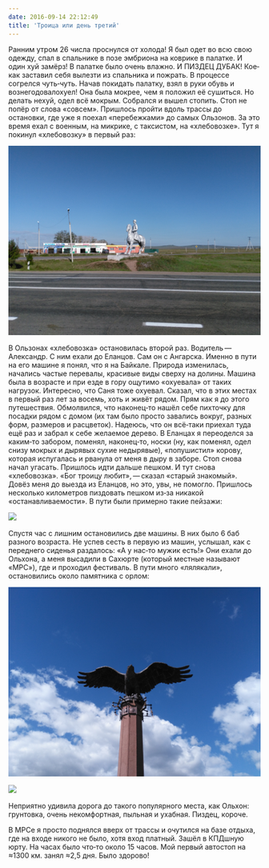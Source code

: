 ```yaml
---
date: 2016-09-14 22:12:49
title: 'Троица или день третий'
---
```


Ранним утром 26 числа проснулся от холода! Я был одет во всю свою одежду, спал в спальнике в позе
эмбриона на коврике в палатке. И один хуй замёрз! В палатке было очень влажно. И ПИЗДЕЦ ДУБАК!
Кое‐как заставил себя вылезти из спальника и пожрать. В процессе согрелся чуть‐чуть. Начав покидать
палатку, взял в руки обувь и вознегодовалохуел! Она была мокрее, чем я положил её сушиться. Но
делать нехуй, одел всё мокрым. Собрался и вышел стопить. Стоп не попёр от слова «совсем». Пришлось
пройти вдоль трассы до остановки, где уже я поехал «перебежками» до самых Ользонов. За это время
ехал с военным, на микрике, с таксистом, на «хлебовозке». Тут я покинул «хлебовозку» в первый раз:

![](IMG_20160826_084320.jpg)

В Ользонах «хлебовозка» остановилась второй раз. Водитель — Александр. С ним ехали до Еланцов. Сам
он с Ангарска. Именно в пути на его машине я понял, что я на Байкале. Природа изменилась, начались
частые перевалы, красивые виды сверху на долины. Машина была в возрасте и при езде в гору ощутимо
«охуевала» от таких нагрузок. Интересно, что Саня тоже охуевал. Сказал, что в этих местах в первый
раз лет за восемь, хоть и живёт рядом. Прям как я до этого путешествия. Обмолвился, что наконец‐то
нашёл себе пихточку для посадки рядом с домом (их там было просто завались вокруг, разных форм,
размеров и расцветок). Надеюсь, что он всё‐таки приехал туда ещё раз и забрал к себе желаемое
дерево. В Еланцах я переоделся за каким‐то забором, поменял, наконец‐то, носки (ну, как поменял,
одел снизу мокрых и дырявых сухие недырявые), «попушистил» корову, которая испугалась и рванула от
меня в дыру в заборе. Стоп снова начал угасать. Пришлось идти дальше пешком. И тут снова
«хлебовозка». «Бог троицу любит», — сказал «старый знакомый». Довёз меня до выезда из Еланцов, но
это, увы, не помогло. Пришлось несколько километров пиздовать пешком из‐за никакой
«останавливаемости». В пути были примерно такие пейзажи:

![](IMG_20160826_130042.jpg)

Спустя час с лишним остановились две машины. В них было 6 баб разного возраста. Не успев сесть в
первую из машин, услышал, как с переднего сиденья раздалось: «А у нас‐то мужик есть!» Они ехали до
Ольхона, а меня высадили в Сахюрте (который местные называют «МРС»), где и проходил фестиваль. В
пути много «лялякали», остановились около памятника с орлом:

![](IMG_20160826_140235.jpg)

![](IMG_20160826_140040.jpg)

Неприятно удивила дорога до такого популярного места, как Ольхон: грунтовка, очень некомфортная,
пыльная и ухабная. Пиздец, короче.

В МРСе я просто поднялся вверх от трассы и очутился на базе отдыха, где на входе никого не было,
хотя вход платный. Зашёл в КПДшную юрту. На часах было что‐то около 15 часов. Мой первый автостоп на
≈1300 км. занял ≈2,5 дня. Было здорово!
